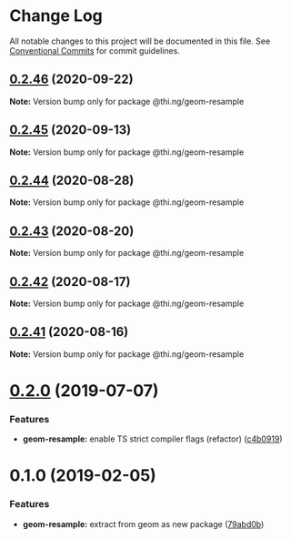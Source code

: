 # Change Log

All notable changes to this project will be documented in this file.
See [Conventional Commits](https://conventionalcommits.org) for commit guidelines.

## [0.2.46](https://github.com/thi-ng/umbrella/compare/@thi.ng/geom-resample@0.2.45...@thi.ng/geom-resample@0.2.46) (2020-09-22)

**Note:** Version bump only for package @thi.ng/geom-resample





## [0.2.45](https://github.com/thi-ng/umbrella/compare/@thi.ng/geom-resample@0.2.44...@thi.ng/geom-resample@0.2.45) (2020-09-13)

**Note:** Version bump only for package @thi.ng/geom-resample





## [0.2.44](https://github.com/thi-ng/umbrella/compare/@thi.ng/geom-resample@0.2.43...@thi.ng/geom-resample@0.2.44) (2020-08-28)

**Note:** Version bump only for package @thi.ng/geom-resample





## [0.2.43](https://github.com/thi-ng/umbrella/compare/@thi.ng/geom-resample@0.2.42...@thi.ng/geom-resample@0.2.43) (2020-08-20)

**Note:** Version bump only for package @thi.ng/geom-resample





## [0.2.42](https://github.com/thi-ng/umbrella/compare/@thi.ng/geom-resample@0.2.41...@thi.ng/geom-resample@0.2.42) (2020-08-17)

**Note:** Version bump only for package @thi.ng/geom-resample





## [0.2.41](https://github.com/thi-ng/umbrella/compare/@thi.ng/geom-resample@0.2.40...@thi.ng/geom-resample@0.2.41) (2020-08-16)

**Note:** Version bump only for package @thi.ng/geom-resample





# [0.2.0](https://github.com/thi-ng/umbrella/compare/@thi.ng/geom-resample@0.1.17...@thi.ng/geom-resample@0.2.0) (2019-07-07)

### Features

* **geom-resample:** enable TS strict compiler flags (refactor) ([c4b0919](https://github.com/thi-ng/umbrella/commit/c4b0919))

# 0.1.0 (2019-02-05)

### Features

* **geom-resample:** extract from geom as new package ([79abd0b](https://github.com/thi-ng/umbrella/commit/79abd0b))

